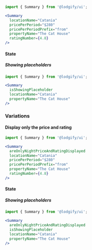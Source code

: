 ```jsx
import { Summary } from '@lodgify/ui';

<Summary
  locationName="Catania"
  pricePerPeriod="$280"
  pricePerPeriodPrefix="from"
  propertyName="The Cat House"
  ratingNumber={4.8}
/>
```
#### State

##### Showing placeholders

```jsx
import { Summary } from '@lodgify/ui';

<Summary
  isShowingPlaceholder
  locationName="Catania"
  propertyName="The Cat House"
/>
```

### Variations

#### Display only the price and rating

```jsx
import { Summary } from '@lodgify/ui';

<Summary
  areOnlyNightPriceAndRatingDisplayed
  locationName="Catania"
  pricePerPeriod="$280"
  pricePerPeriodPrefix="from"
  propertyName="The Cat House"
  ratingNumber={4.8}
/>
```
#### State

##### Showing placeholders

```jsx
import { Summary } from '@lodgify/ui';

<Summary
  areOnlyNightPriceAndRatingDisplayed
  isShowingPlaceholder
  locationName="Catania"
  propertyName="The Cat House"
/>
```